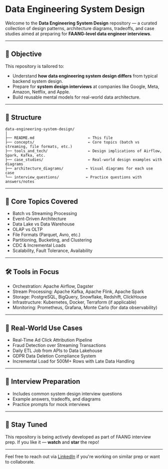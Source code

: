 
# Data Engineering System Design

Welcome to the **Data Engineering System Design** repository — a curated collection of design patterns, architecture diagrams, tradeoffs, and case studies aimed at preparing for **FAANG-level data engineer interviews**.

---

## 🎯 Objective

This repository is tailored to:

* Understand **how data engineering system design differs** from typical backend system design.
* Prepare for **system design interviews** at companies like Google, Meta, Amazon, Netflix, and Apple.
* Build reusable mental models for real-world data architecture.

---

## 📂 Structure

```
data-engineering-system-design/
│
├── README.md                        ← This file
├── concepts/                        ← Core topics (batch vs streaming, file formats, etc.)
├── tools_and_tech/                  ← Design implications of Airflow, Spark, Kafka, etc.
├── case_studies/                    ← Real-world design examples with diagrams
├── architecture_diagrams/          ← Visual diagrams for each use case
└── interview_questions/            ← Practice questions with answers/notes
```

---

## 🧠 Core Topics Covered

* Batch vs Streaming Processing
* Event-Driven Architecture
* Data Lake vs Data Warehouse
* OLAP vs OLTP
* File Formats (Parquet, Avro, etc.)
* Partitioning, Bucketing, and Clustering
* CDC & Incremental Loads
* Scalability, Fault Tolerance, Availability

---

## 🛠 Tools in Focus

* Orchestration: Apache Airflow, Dagster
* Stream Processing: Apache Kafka, Apache Flink, Apache Spark
* Storage: PostgreSQL, BigQuery, Snowflake, Redshift, ClickHouse
* Infrastructure: Kubernetes, Docker, Terraform (if applicable)
* Monitoring: Prometheus, Grafana, Monte Carlo (for data observability)

---

## 🧩 Real-World Use Cases

* Real-Time Ad Click Attribution Pipeline
* Fraud Detection over Streaming Transactions
* Daily ETL Job from APIs to Data Lakehouse
* GDPR Data Deletion Compliance System
* Incremental Load for 500M+ Rows with Late Data Handling

---

## 🚀 Interview Preparation

* Includes common system design interview questions
* Example answers, tradeoffs, and diagrams
* Practice prompts for mock interviews

---

## 👋 Stay Tuned

This repository is being actively developed as part of FAANG interview prep. If you like it — **watch** and **star** the repo!

---

Feel free to reach out via [LinkedIn](https://www.linkedin.com/in/ilia-stepanov/) if you're working on similar prep or want to collaborate.

